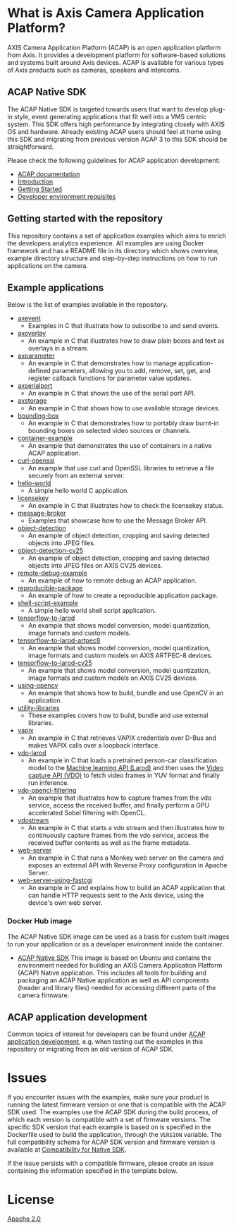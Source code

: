 # What is Axis Camera Application Platform?

AXIS Camera Application Platform (ACAP) is an open application platform from Axis. It provides a development platform for software-based solutions and systems built around Axis devices. ACAP is available for various types of Axis products such as cameras, speakers and intercoms.

## ACAP Native SDK

The ACAP Native SDK is targeted towards users that want to develop plug-in style, event generating applications that fit well into a VMS centric system. This SDK offers high performance by integrating closely with AXIS OS and hardware. Already existing ACAP users should feel at home using this SDK and migrating from previous version ACAP 3 to this SDK should be straightforward.

Please check the following guidelines for ACAP application development:

- [ACAP documentation](https://axiscommunications.github.io/acap-documentation/)
- [Introduction](https://axiscommunications.github.io/acap-documentation/docs/introduction.html)
- [Getting Started](https://axiscommunications.github.io/acap-documentation/docs/get-started.html)
- [Developer environment requisites](https://axiscommunications.github.io/acap-documentation/docs/get-started/set-up-developer-environment/pre-requisites.html)

## Getting started with the repository

This repository contains a set of application examples which aims to enrich the developers analytics experience. All examples are using Docker framework and has a README file in its directory which shows overview, example directory structure and step-by-step instructions on how to run applications on the camera.

## Example applications

Below is the list of examples available in the repository.

- [axevent](./axevent/)
  - Examples in C that illustrate how to subscribe to and send events.
- [axoverlay](./axoverlay/)
  - An example in C that illustrates how to draw plain boxes and text as overlays in a stream.
- [axparameter](./axparameter/)
  - An example in C that demonstrates how to manage application-defined parameters, allowing you to add, remove, set, get, and register callback functions for parameter value updates.
- [axserialport](./axserialport/)
  - An example in C that shows the use of the serial port API.
- [axstorage](./axstorage/)
  - An example in C that shows how to use available storage devices.
- [bounding-box](./bounding-box/)
  - An example in C that demonstrates how to portably draw burnt-in bounding boxes on selected video sources or channels.
- [container-example](./container-example/)
  - An example that demonstrates the use of containers in a native ACAP application.
- [curl-openssl](./curl-openssl/)
  - An example that use curl and OpenSSL libraries to retrieve a file securely from an external server.
- [hello-world](./hello-world/)
  - A simple hello world C application.
- [licensekey](./licensekey/)
  - An example in C that illustrates how to check the licensekey status.
- [message-broker](./message-broker/)
  - Examples that showcase how to use the Message Broker API.
- [object-detection](./object-detection/)
  - An example of object detection, cropping and saving detected objects into JPEG files.
- [object-detection-cv25](./object-detection-cv25/)
  - An example of object detection, cropping and saving detected objects into JPEG files on AXIS CV25 devices.
- [remote-debug-example](./remote-debug-example/)
  - An example of how to remote debug an ACAP application.
- [reproducible-package](./reproducible-package/)
  - An example of how to create a reproducible application package.
- [shell-script-example](./shell-script-example)
  - A simple hello world shell script application.
- [tensorflow-to-larod](./tensorflow-to-larod/)
  - An example that shows model conversion, model quantization, image formats and custom models.
- [tensorflow-to-larod-artpec8](./tensorflow-to-larod-artpec8/)
  - An example that shows model conversion, model quantization, image formats and custom models on AXIS ARTPEC-8 devices.
- [tensorflow-to-larod-cv25](./tensorflow-to-larod-cv25/)
  - An example that shows model conversion, model quantization, image formats and custom models on AXIS CV25 devices.
- [using-opencv](./using-opencv/)
  - An example that shows how to build, bundle and use OpenCV in an application.
- [utility-libraries](./utility-libraries/)
  - These examples covers how to build, bundle and use external libraries.
  <!-- textlint-disable terminology -->
- [vapix](./vapix/)
  <!-- textlint-enable -->
  - An example in C that retrieves VAPIX credentials over D-Bus and makes VAPIX calls over a loopback interface.
- [vdo-larod](./vdo-larod/)
  - An example in C that loads a pretrained person-car classification model to the [Machine learning API (Larod)](https://axiscommunications.github.io/acap-documentation/docs/api/native-sdk-api.html#machine-learning-api-larod) and then uses the [Video capture API (VDO)](https://axiscommunications.github.io/acap-documentation/docs/api/native-sdk-api.html#video-capture-api-vdo) to fetch video frames in YUV format and finally run inference.
- [vdo-opencl-filtering](./vdo-opencl-filtering/)
  - An example that illustrates how to capture frames from the vdo service, access the received buffer, and finally perform a GPU accelerated Sobel filtering with OpenCL.
- [vdostream](./vdostream/)
  - An example in C that starts a vdo stream and then illustrates how to continuously capture frames from the vdo service, access the received buffer contents as well as the frame metadata.
- [web-server](./web-server/)
  - An example in C that runs a Monkey web server on the camera and exposes an external API with Reverse Proxy configuration in Apache Server.
- [web-server-using-fastcgi](./web-server-using-fastcgi/)
  - An example in C and explains how to build an ACAP application that can handle HTTP requests sent to the Axis device, using the device's own web server.

### Docker Hub image

The ACAP Native SDK image can be used as a basis for custom built images to run your application or as a developer environment inside the container.

- [ACAP Native SDK](https://hub.docker.com/r/axisecp/acap-native-sdk) This image is based on Ubuntu and contains the environment needed for building an AXIS Camera Application Platform (ACAP) Native application. This includes all tools for building and packaging an ACAP Native application as well as API components (header and library files) needed for accessing different parts of the camera firmware.

## ACAP application development

Common topics of interest for developers can be found under [ACAP application
development](./DEV.md), e.g. when testing out the examples in this repository
or migrating from an old version of ACAP SDK.

# Issues

If you encounter issues with the examples, make sure your product is running the latest firmware version or one that is compatible with the ACAP SDK used.
The examples use the ACAP SDK during the build process, of which each version is compatible with a set of firmware versions.
The specific SDK version that each example is based on is specified in the Dockerfile used to build the application, through the `VERSION` variable.
The full compatibility schema for ACAP SDK version and firmware version is available at [Compatibility for Native SDK](https://axiscommunications.github.io/acap-documentation/docs/api/native-sdk-api.html#compatibility).

If the issue persists with a compatible firmware, please create an issue containing the information specified in the template below.

# License

[Apache 2.0](LICENSE)
